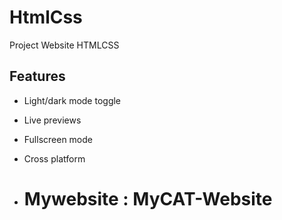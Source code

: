 # HtmlCss
Project Website HTMLCSS


## Features

- Light/dark mode toggle
- Live previews
- Fullscreen mode
- Cross platform

- # Mywebsite : MyCAT-Website

